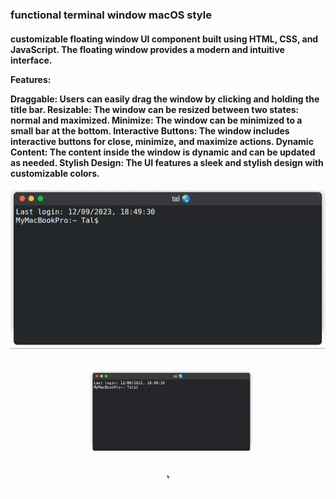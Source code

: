 
  <h3>functional terminal window macOS style</h1>
  <h4>customizable floating window UI component built using HTML, CSS, and JavaScript. The floating window provides a modern and intuitive interface.
    
Features:

Draggable: Users can easily drag the window by clicking and holding the title bar.
Resizable: The window can be resized between two states: normal and maximized.
Minimize: The window can be minimized to a small bar at the bottom.
Interactive Buttons: The window includes interactive buttons for close, minimize, and maximize actions.
Dynamic Content: The content inside the window is dynamic and can be updated as needed.
Stylish Design: The UI features a sleek and stylish design with customizable colors.
  </h4>
  
  <p align="center">
  <img src="screenshot_2.gif" alt="animated" />
  <img src="screenshot.gif" alt="animated" />
</p>
